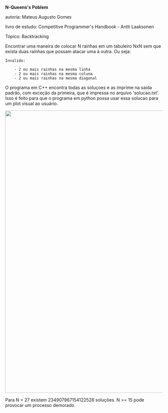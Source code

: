 **N-Queens's Poblem**

autoria: Mateus Augusto Gomes

livro de estudo: Competitive Programmer's Handbook - Antti Laaksonen

Tópico: Backtracking

Encontrar uma maneira de colocar N rainhas em um tabuleiro NxN sem que exista duas rainhas 
que possam atacar uma à outra.
Ou seja:

	Invalido:
 
		- 2 ou mais rainhas na mesma linha
		- 2 ou mais rainhas na mesma coluna
		- 2 ou mais rainhas na mesma diagonal
  
O programa em C++ encontra todas as soluçoes e as imprime na saída padrão, com exceção da primeira,
que é impressa no arquivo 'solucao.txt'. Isso é feito para que o programa em python possa
usar essa solucao para um plot visual ao usuário.

<div align="center">
<img src="https://github.com/Mateusg2022/N-Queens-Poblem/assets/168873690/6a960bf4-c8a9-48e5-9e7c-19c0d9394752.png"
" width="900px" />
</div>

Para N = 27 existem 234907967154122528 soluções. N >= 15 pode provocar um processo demorado.
